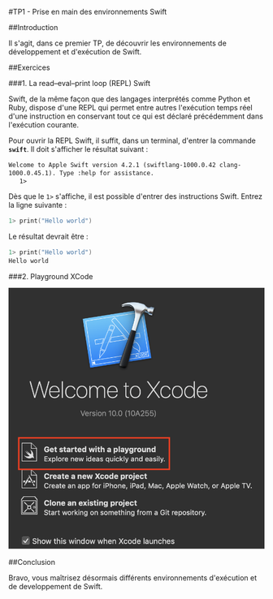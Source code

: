 #TP1 - Prise en main des environnements Swift

##Introduction

Il s'agit, dans ce premier TP, de découvrir les environnements de développement et d'exécution de Swift.


##Exercices

###1. La read–eval–print loop (REPL) Swift

Swift, de la même façon que des langages interprétés comme Python et Ruby, dispose d'une REPL qui permet entre autres l'exécution temps réel d'une instruction en conservant tout ce qui est déclaré précédemment dans l'exécution courante.

Pour ouvrir la REPL Swift, il suffit, dans un terminal, d'entrer la commande **`swift`**. Il doit s'afficher le résultat suivant :

```
Welcome to Apple Swift version 4.2.1 (swiftlang-1000.0.42 clang-1000.0.45.1). Type :help for assistance.
   1> 
```

Dès que le `1>` s'affiche, il est possible d'entrer des instructions Swift. Entrez la ligne suivante :

```swift
1> print("Hello world")
```

Le résultat devrait être :

```swift
1> print("Hello world")
Hello world
```

###2. Playground XCode

![Capture playground](img/playground.png)

##Conclusion

Bravo, vous maîtrisez désormais différents environnements d'exécution et de developpement de Swift.